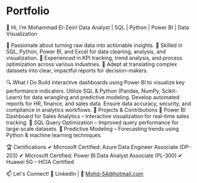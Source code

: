 # Portfolio

👋 Hi, I'm Mohammad El-Zein!
Data Analyst | SQL | Python | Power BI | Data Visualization

🔹 Passionate about turning raw data into actionable insights.
🔹 Skilled in SQL, Python, Power BI, and Excel for data cleaning, analysis, and visualization.
🔹 Experienced in KPI tracking, trend analysis, and process optimization across various industries.
🔹 Adept at translating complex datasets into clear, impactful reports for decision-makers.

🔍 What I Do
Build interactive dashboards using Power BI to visualize key performance indicators.
Utilize SQL & Python (Pandas, NumPy, Scikit-Learn) for data wrangling and predictive modeling.
Develop automated reports for HR, finance, and sales data.
Ensure data accuracy, security, and compliance in analytics workflows.
🚀 Projects & Contributions
🔹 Power BI Dashboard for Sales Analytics – Interactive visualization for real-time sales tracking.
🔹 SQL Query Optimization – Improved query performance for large-scale datasets.
🔹 Predictive Modeling – Forecasting trends using Python & machine learning techniques.

🏆 Certifications
✔ Microsoft Certified: Azure Data Engineer Associate (DP-203)
✔ Microsoft Certified: Power BI Data Analyst Associate (PL-300)
✔ Huawei 5G – HCIA Certified

📫 Let's Connect!
🔗 LinkedIn | 📧 Mohd-54@hotmail.com

